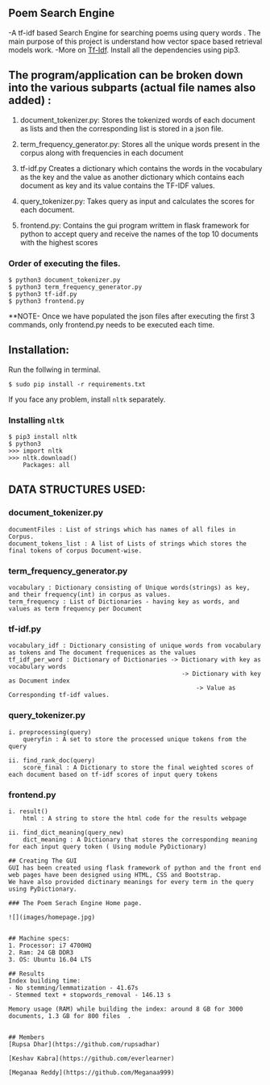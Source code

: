 ## Poem Search Engine

-A tf-idf based Search Engine for searching poems using query words . The main purpose of this project is understand how vector space based retrieval models work.
 -More on [Tf-Idf](https://en.wikipedia.org/wiki/Tf%E2%80%93idf). Install all the dependencies using pip3.

## The program/application can be broken down into the various subparts (actual file names also added) :
1. document_tokenizer.py: 
Stores the tokenized words of each document as lists and then the corresponding list is stored in a json file.

2. term_frequency_generator.py: 
Stores all the unique words present in the corpus along with frequencies in each document

3. tf-idf.py
Creates a dictionary which contains the words in the vocabulary as the key and the value as another dictionary which contains each document as key and its value contains the TF-IDF values.

4. query_tokenizer.py: 
Takes query as input and calculates the scores for each document.

5. frontend.py: Contains the gui program writtem in flask framework for python to accept query and receive the names of the top 10 documents with the highest scores

### Order of executing the files.
```
$ python3 document_tokenizer.py
$ python3 term_frequency_generator.py
$ python3 tf-idf.py
$ python3 frontend.py
```
**NOTE- Once we have populated the json files after executing the first 3 commands, only frontend.py needs to be executed each time.

## Installation:

Run the follwing in terminal.
```
$ sudo pip install -r requirements.txt
```
If you face any problem, install `nltk` separately.

### Installing `nltk`

```
$ pip3 install nltk
$ python3
>>> import nltk
>>> nltk.download()
	Packages: all
```


## DATA STRUCTURES USED:


### document_tokenizer.py
    documentFiles : List of strings which has names of all files in Corpus.
    document_tokens_list : A list of Lists of strings which stores the final tokens of corpus Document-wise.
         
### term_frequency_generator.py
    vocabulary : Dictionary consisting of Unique words(strings) as key, and their frequency(int) in corpus as values.
    term_frequency : List of Dictionaries - having key as words, and values as term frequency per Document


### tf-idf.py
    vocabulary_idf : Dictionary consisting of unique words from vocabulary as tokens and The document frequenices as the values
    tf_idf_per_word : Dictionary of Dictionaries -> Dictionary with key as vocabulary words 
                                                    -> Dictionary with key as Document index
                                                        -> Value as Corresponding tf-idf values.    

### query_tokenizer.py
    i. preprocessing(query)
        queryfin : A set to store the processed unique tokens from the query

    ii. find_rank_doc(query)
        score_final : A Dictionary to store the final weighted scores of each document based on tf-idf scores of input query tokens

### frontend.py
    i. result()
        html : A string to store the html code for the results webpage

    ii. find_dict_meaning(query_new)
        dict_meaning : A Dictionary that stores the corresponding meaning for each input query token ( Using module PyDictionary)    
```
## Creating The GUI
GUI has been created using flask framework of python and the front end web pages have been designed using HTML, CSS and Bootstrap.
We have also provided dictinary meanings for every term in the query using PyDictionary.

### The Poem Serach Engine Home page.

![](images/homepage.jpg)


## Machine specs:
1. Processor: i7 4700HQ
2. Ram: 24 GB DDR3
3. OS: Ubuntu 16.04 LTS

## Results
Index building time:
- No stemming/lemmatization - 41.67s
- Stemmed text + stopwords_removal - 146.13 s

Memory usage (RAM) while building the index: around 8 GB for 3000 documents, 1.3 GB for 800 files  .


## Members
[Rupsa Dhar](https://github.com/rupsadhar)

[Keshav Kabra](https://github.com/everlearner)

[Meganaa Reddy](https://github.com/Meganaa999)
